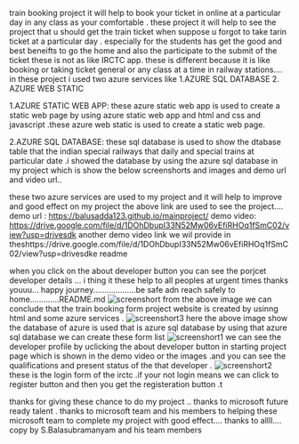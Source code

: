 train booking project 
it will help to book your ticket in online at a particular day in any class as your comfortable .
these project it will help to see the project that u should get the train ticket when suppose u forgot to take tarin ticket at a particular day .
especially for the students has get the good and best beneifts to go the home and also the participate to the submit of the ticket these is not as like IRCTC app.
these is different
because it is like booking or taking ticket general or any class at a time in railway stations....
in these project i used two azure services 
like 1.AZURE SQL DATABASE
   2. AZURE WEB STATIC 
   
  
 1.AZURE STATIC WEB APP:
 these azure static web app is used to create a static web page by using azure static web app and html and css and javascript .these azure web static is used to create a static web page.
 
 2.AZURE SQL DATABASE:
 these sql database is used to show the dtabase table that the indian special railways that daily and special trains at particular date .i showed the database by using the azure sql database in my project which is show the below screenshorts and images and demo url and video url..
 
these two azure services are used to my project and it will help to improve and good effect on my project
the above link are used to see the project....
demo url : https://balusadda123.github.io/mainproject/
demo video: https://drive.google.com/file/d/1DOhDbupI33N52Mw06vEfiRHOq1fSmC02/view?usp=drivesdk
another demo video link we wil provide in theshttps://drive.google.com/file/d/1DOhDbupI33N52Mw06vEfiRHOq1fSmC02/view?usp=drivesdke readme

when you click on the about developer button you can see the porjcet developer details ...
i thing it these help to all peoples at urgent times thanks youuu...
happy journey...................be safe adn reach safely to home.............README.md
![screenshort](https://user-images.githubusercontent.com/115142889/215776324-1210d0f7-370c-4496-bf85-fa8aa61a8a4f.jpg)
from the above image we can conclude that the train booking form project website is created by usinng html and some azure services .
![screenshort3](https://user-images.githubusercontent.com/115142889/215804315-bb5f1eed-9374-456b-97f3-25e640151f27.jpg)
here the above image show the database of azure is used that is azure sql database by using that azure sql database we can create these form list 
![screenshort1](https://user-images.githubusercontent.com/115142889/215776353-e529fddd-62e4-4e68-8ca6-e0e792b2f050.jpg)
we can see the developer profile by uclicking the about developer button in starting project page which is shown in the demo video or the images .and you can see the qualifications and present status of the that developer .
![screenshort2](https://user-images.githubusercontent.com/115142889/215776375-5b49fa09-1287-4c6e-85bf-7a0373510bde.jpg)
these is the login form of the irctc .if your not login means we can click to register button and then you get the registeration button .t

thanks for giving these chance to do my project ..
thanks to microsoft future ready talent .
thanks to microsoft team and his members to helping these microsoft team to complete my project with good effect....
thanks to allll....
copy by S.Balasubramanyam and his team members
